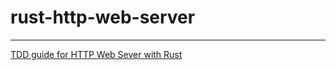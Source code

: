 # rust-http-web-server

---

[TDD guide for HTTP Web Sever with Rust](https://grok.com/share/bGVnYWN5_b6ed2c43-56e1-459f-8f0a-45d8af979342)
